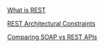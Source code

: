 [What is REST](https://restfulapi.net/)

[REST Architectural Constraints](https://restfulapi.net/rest-architectural-constraints/)

[Comparing SOAP vs REST APIs](https://restfulapi.net/soap-vs-rest-apis/)